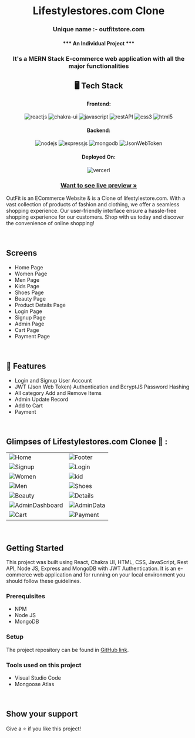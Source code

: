 <h1 align="center">Lifestylestores.com Clone</h1>

<h3 align="center" id="title">Unique name :- outfitstore.com</h3>

<h4 align="center">*** An Individual Project ***</h4>

<h3 align="center">It's a MERN Stack E-commerce web application with all the major functionalities</h3>


<h2 align="center">🖥️ Tech Stack</h2>


<h4 align="center">Frontend:</h4>

<p align="center">
  <img src="https://img.shields.io/badge/React-20232A?style=for-the-badge&logo=react&logoColor=61DAFB" alt="reactjs" />
  <img src="https://img.shields.io/badge/Chakra%20UI-3bc7bd?style=for-the-badge&logo=chakraui&logoColor=white" alt="chakra-ui" />
  <img src="https://img.shields.io/badge/JavaScript-323330?style=for-the-badge&logo=javascript&logoColor=F7DF1E" alt="javascript" />
  <img src="https://img.shields.io/badge/Rest_API-02303A?style=for-the-badge&logo=react-router&logoColor=white" alt="restAPI" />
  <img src="https://img.shields.io/badge/CSS3-1572B6?style=for-the-badge&logo=css3&logoColor=white" alt="css3" />
  <img src="https://img.shields.io/badge/HTML5-E34F26?style=for-the-badge&logo=html5&logoColor=white" alt="html5" />
</p>


<h4 align="center">Backend:</h4>

<p align="center">
  <img src="https://img.shields.io/badge/Node.js-339933?style=for-the-badge&logo=nodedotjs&logoColor=white" alt="nodejs" />
  <img src="https://img.shields.io/badge/Express.js-000000?style=for-the-badge&logo=express&logoColor=white" alt="expressjs" />
  <img src="https://img.shields.io/badge/MongoDB-4EA94B?style=for-the-badge&logo=mongodb&logoColor=white" alt="mongodb" />
  <img src="https://img.shields.io/badge/JWT-000000?style=for-the-badge&logo=JSON%20web%20tokens&logoColor=white" alt="JsonWebToken" />
</p>



<h4 align="center">Deployed On:</h4>

<p align="center">
  <img src="https://img.shields.io/badge/Vercel-000000?style=for-the-badge&logo=vercel&logoColor=white" alt="vercerl">
</p>



<h3 align="center"><a href="https://outfitstore-eta.vercel.app/" target="_blank"><strong>Want to see live preview »</strong></a></h3>


OutFit is an ECommerce Website & is a Clone of lifestylestore.com. With a vast collection of products of fashion and clothing, we offer a seamless shopping experience. Our user-friendly interface ensure a hassle-free shopping experience for our customers. Shop with us today and discover the convenience of online shopping!

<br />

## Screens 
- Home Page 
- Women Page 
- Men Page
- Kids Page
- Shoes Page
- Beauty Page
- Product Details Page
- Login Page
- Signup Page
- Admin Page
- Cart Page
- Payment Page


<br />


## 🚀 Features
- Login and Signup User Account
- JWT (Json Web Token) Authentication and BcryptJS Password Hashing 
- All category Add and Remove Items 
- Admin Update Record 
- Add to Cart
- Payment
 

<br />

## Glimpses of Lifestylestores.com Clonee 🙈 :


<table>
  <tr>
    <td><img src="https://i.ibb.co/mHzy3Vz/Home.png" alt="Home" /></td>
    <td><img src="https://i.ibb.co/Wnpwg0k/Footer.png"  alt="Footer" /></td>
  </tr>
  
  <tr>
    <td><img src="https://i.ibb.co/7rR1Q60/Signup.png" alt="Signup" /></td>
    <td><img src="https://i.ibb.co/hg4RZhL/Login.png"  alt="Login" /></td>
  </tr>
  
  <tr>
    <td><img src="https://i.ibb.co/3BR2KhB/Women.png"  alt="Women" /></td>
    <td><img src="https://i.ibb.co/bPT5Hbj/Kid.png"  alt="kid" /></td>
  </tr>
  
  <tr>
    <td><img src="https://i.ibb.co/rd6ZB3s/Men.png" alt="Men" /></td>
    <td><img src="https://i.ibb.co/3hQBrrK/Shoes.png"  alt="Shoes" /></td>
  </tr>
  
   <tr>
    <td><img src="https://i.ibb.co/SKfwy2H/Beauty.png" alt="Beauty" /></td>
    <td><img src="https://i.ibb.co/QvtPqmh/Details.png"  alt="Details" /></td>
  </tr>
  
  <tr>
    <td><img src="https://i.ibb.co/Ht7QXZG/Admin-Dashboard.png"  alt="AdminDashboard" /></td>
    <td><img src="https://i.ibb.co/1MsHJXC/Admin-Data.png"  alt="AdminData" /></td>
  </tr>
  
  <tr>
    <td><img src="https://i.ibb.co/HBDqtTW/cart.png" alt="Cart" /></td>
    <td><img src="https://i.ibb.co/2ZTj5SG/Payment.png"  alt="Payment" /></td>
  </tr>
 
 
</table>

<br />
 
## Getting Started

This project was built using React, Chakra UI, HTML, CSS, JavaScript, Rest API, Node JS, Express and MongoDB with JWT Authentication. It is an e-commerce web application and for running on your local environment you should follow these guidelines.


### Prerequisites

- NPM
- Node JS
- MongoDB

### Setup


The project repository can be found in [GitHub link](https://github.com/shivamkumar24/Lifestylestores.com-Clone).
 

### Tools used on this project

- Visual Studio Code
- Mongoose Atlas  
 

<br />


## Show your support

Give a ⭐️ if you like this project!
